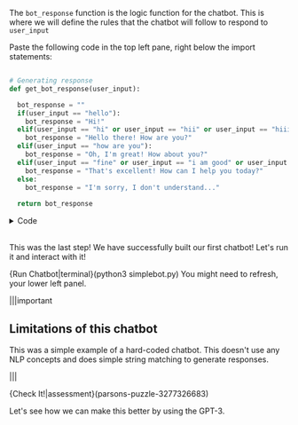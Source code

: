 The `bot_response` function is the logic function for the chatbot. This is where we will define the rules that the chatbot will follow to respond to `user_input`

Paste the following code in the top left pane, right below the import statements:

```python

# Generating response
def get_bot_response(user_input):

  bot_response = ""
  if(user_input == "hello"):
    bot_response = "Hi!"
  elif(user_input == "hi" or user_input == "hii" or user_input == "hiiii"):
    bot_response = "Hello there! How are you?"
  elif(user_input == "how are you"):
    bot_response = "Oh, I'm great! How about you?"
  elif(user_input == "fine" or user_input == "i am good" or user_input == "i am doing good"):
    bot_response = "That's excellent! How can I help you today?"
  else:
    bot_response = "I'm sorry, I don't understand..."      
    
  return bot_response

```

<details>
<summary>Code</summary>
Your code should look like this:


```python
import tkinter.scrolledtext as tks #creates a scrollable text window

from datetime import datetime
from tkinter import *


# Generating response
def get_bot_response(user_input):

  bot_response = ""
  if(user_input == "hello"):
    bot_response = "Hi!"
  elif(user_input == "hi" or user_input == "hii" or user_input == "hiiii"):
    bot_response = "Hello there! How are you?"
  elif(user_input == "how are you"):
    bot_response = "Oh, I'm great! How about you?"
  elif(user_input == "fine" or user_input == "i am good" or user_input == "i am doing good"):
    bot_response = "That's excellent! How can I help you today?"
  else:
    bot_response = "I'm sorry, I don't understand..."      
    
  return bot_response


def create_and_insert_user_frame(user_input):
  userFrame = Frame(chatWindow, bg="#d0ffff")
  Label(
      userFrame,
      text=user_input,
      font=("Arial", 11),
      bg="#d0ffff").grid(row=0, column=0, sticky="w", padx=5, pady=5)
  Label(
      userFrame,
      text=datetime.now().strftime("%H:%M"),
      font=("Arial", 7),
      bg="#d0ffff"
  ).grid(row=1, column=0, sticky="w")

  chatWindow.insert('end', '\n ', 'tag-right')
  chatWindow.window_create('end', window=userFrame)


def create_and_insert_bot_frame(bot_response):
  botFrame = Frame(chatWindow, bg="#ffffd0")
  Label(
      botFrame,
      text=bot_response,
      font=("Arial", 11),
      bg="#ffffd0",
      wraplength=400,
      justify='left'
  ).grid(row=0, column=0, sticky="w", padx=5, pady=5)
  Label(
      botFrame,
      text=datetime.now().strftime("%H:%M"),
      font=("Arial", 7),
      bg="#ffffd0"
  ).grid(row=1, column=0, sticky="w")

  chatWindow.insert('end', '\n ', 'tag-left')
  chatWindow.window_create('end', window=botFrame)
  chatWindow.insert(END, "\n\n" + "")


def send(event):
    chatWindow.config(state=NORMAL)

    user_input = userEntryBox.get("1.0",'end-2c')
    user_input_lc = user_input.lower()
    bot_response = get_bot_response(user_input_lc) 

    create_and_insert_user_frame(user_input)
    create_and_insert_bot_frame(bot_response)

    chatWindow.config(state=DISABLED)
    userEntryBox.delete("1.0","end")
    chatWindow.see('end')


baseWindow = Tk()
baseWindow.title("The Simple Bot")
baseWindow.geometry("500x250")

chatWindow = tks.ScrolledText(baseWindow, font="Arial")
chatWindow.tag_configure('tag-left', justify='left')
chatWindow.tag_configure('tag-right', justify='right')
chatWindow.config(state=DISABLED)

sendButton = Button(
    baseWindow,
    font=("Verdana", 12, 'bold'),
    text="Send",
    bg="#fd94b4",
    activebackground="#ff467e",
    fg='#ffffff',
    command=send)
sendButton.bind("<Button-1>", send)
baseWindow.bind('<Return>', send)

userEntryBox = Text(baseWindow, bd=1, bg="white", width=38, font="Arial")

chatWindow.place(x=1, y=1, height=200, width=500)
userEntryBox.place(x=3, y=202, height=27)
sendButton.place(x=430, y=200)

baseWindow.mainloop()    
```
</details><br>


This was the last step! We have successfully built our first chatbot! Let's run it and interact with it!

{Run Chatbot|terminal}(python3 simplebot.py)
You might need to refresh, your lower left panel.


|||important
## Limitations of this chatbot

This was a simple example of a hard-coded chatbot. This doesn't use any NLP concepts and does simple string matching to generate responses. 

|||

{Check It!|assessment}(parsons-puzzle-3277326683)


Let's see how we can make this better by using the GPT-3.